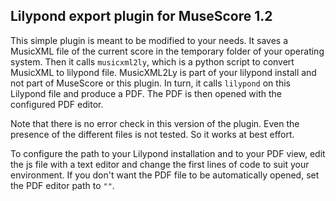 Lilypond export plugin for MuseScore 1.2
-----

This simple plugin is meant to be modified to your needs. It saves a MusicXML file of the current score in the temporary folder of your operating system. Then it calls `musicxml2ly`, which is a python script to convert MusicXML to lilypond file. MusicXML2Ly is part of your lilypond install and not part of MuseScore or this plugin. In turn, it calls `lilypond` on this Lilypond file and produce a PDF. The PDF is then opened with the configured PDF editor.

Note that there is no error check in this version of the plugin. Even the presence of the different files is not tested. So it works at best effort.

To configure the path to your Lilypond installation and to your PDF view, edit the js file with a text editor and change the first lines of code to suit your environment. If you don't want the PDF file to be automatically opened, set the PDF editor path to `""`.